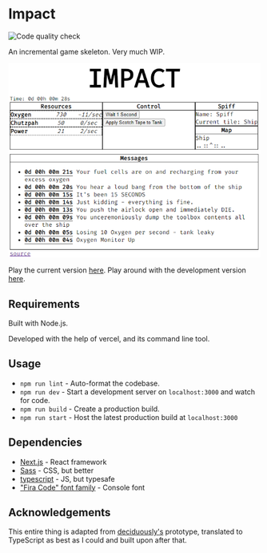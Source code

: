 # Impact

![Code quality check](https://github.com/toman222/Impact/workflows/Code%20quality%20check/badge.svg)

An incremental game skeleton. Very much WIP.

![screenshot](/.github/images/screenshot_1.png?raw=true)

Play the current version [here](https://impact.tobot.tech/).
Play around with the development version [here](https://dev.impact.tobot.tech/).

## Requirements

Built with Node.js.

Developed with the help of vercel, and its command line tool.

## Usage

- `npm run lint` - Auto-format the codebase.
- `npm run dev` - Start a development server on `localhost:3000` and watch for code.
- `npm run build` - Create a production build.
- `npm run start` - Host the latest production build at `localhost:3000`

## Dependencies

- [Next.js](https://nextjs.org/) - React framework
- [Sass](https://sass-lang.com/) - CSS, but better
- [typescript](https://www.typescriptlang.org/) - JS, but typesafe
- ["Fira Code" font family](https://fonts.google.com/specimen/Fira+Code) - Console font

## Acknowledgements

This entire thing is adapted from [deciduously's](https://github.com/deciduously/impact) prototype, translated to TypeScript as best as I could and built upon after that.
